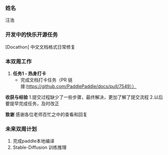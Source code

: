 ### 姓名
汪浩

### 开发中的快乐开源任务

[Docathon\] 中文文档格式日常修复

### 本双周工作

1. **任务1 - 热身打卡**
   - 完成文档打卡任务（PR 链接:https://github.com/PaddlePaddle/docs/pull/7549））

**收获与经验**
1.提交过程缺少了一些步骤，最终解决，更加了解了提交流程
2.以后要提早完成任务，及时改正

**致谢**
感谢各位老师百忙之中的查看和回复

### 未来双周计划

1. 完成paddle本地编译
2. Stable-Diffusion 训练推理
